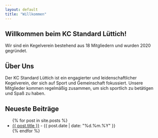```yaml
---
layout: default
title: "Willkommen"
---
```


<section class="hero">
    <h1>Willkommen beim KC Standard Lüttich!</h1>
    <p>Wir sind ein Kegelverein bestehend aus 18 Mitgliedern und wurden 2020 gegründet.</p>
</section>

<section class="about">
    <h2>Über Uns</h2>
    <p>Der KC Standard Lüttich ist ein engagierter und leidenschaftlicher Kegelverein, der sich auf Sport und Gemeinschaft fokussiert. Unsere Mitglieder kommen regelmäßig zusammen, um sich sportlich zu betätigen und Spaß zu haben.</p>
</section>

<section class="blog-posts">
    <h2>Neueste Beiträge</h2>
    <ul>
        {% for post in site.posts %}
        <li>
            <a href="{{ post.url }}">{{ post.title }}</a> - {{ post.date | date: "%d.%m.%Y" }}
        </li>
        {% endfor %}
    </ul>
</section>
